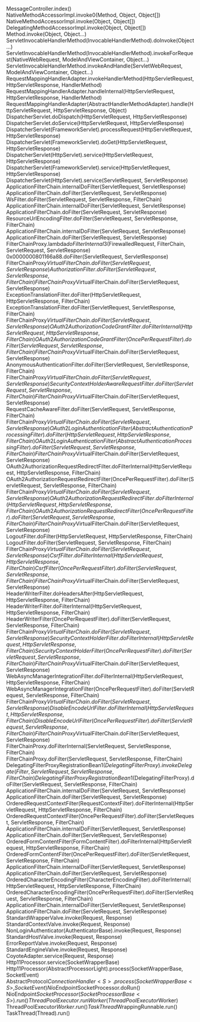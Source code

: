 MessageController.index()   
NativeMethodAccessorImpl.invoke0(Method, Object, Object[])   
NativeMethodAccessorImpl.invoke(Object, Object[])   
DelegatingMethodAccessorImpl.invoke(Object, Object[])   
Method.invoke(Object, Object...)   
ServletInvocableHandlerMethod(InvocableHandlerMethod).doInvoke(Object...)   
ServletInvocableHandlerMethod(InvocableHandlerMethod).invokeForRequest(NativeWebRequest, ModelAndViewContainer, Object...)   
ServletInvocableHandlerMethod.invokeAndHandle(ServletWebRequest, ModelAndViewContainer, Object...)   
RequestMappingHandlerAdapter.invokeHandlerMethod(HttpServletRequest, HttpServletResponse, HandlerMethod)   
RequestMappingHandlerAdapter.handleInternal(HttpServletRequest, HttpServletResponse, HandlerMethod)   
RequestMappingHandlerAdapter(AbstractHandlerMethodAdapter).handle(HttpServletRequest, HttpServletResponse, Object)   
DispatcherServlet.doDispatch(HttpServletRequest, HttpServletResponse)   
DispatcherServlet.doService(HttpServletRequest, HttpServletResponse)   
DispatcherServlet(FrameworkServlet).processRequest(HttpServletRequest, HttpServletResponse)   
DispatcherServlet(FrameworkServlet).doGet(HttpServletRequest, HttpServletResponse)   
DispatcherServlet(HttpServlet).service(HttpServletRequest, HttpServletResponse)   
DispatcherServlet(FrameworkServlet).service(HttpServletRequest, HttpServletResponse)   
DispatcherServlet(HttpServlet).service(ServletRequest, ServletResponse)   
ApplicationFilterChain.internalDoFilter(ServletRequest, ServletResponse)   
ApplicationFilterChain.doFilter(ServletRequest, ServletResponse)   
WsFilter.doFilter(ServletRequest, ServletResponse, FilterChain)   
ApplicationFilterChain.internalDoFilter(ServletRequest, ServletResponse)   
ApplicationFilterChain.doFilter(ServletRequest, ServletResponse)   
ResourceUrlEncodingFilter.doFilter(ServletRequest, ServletResponse, FilterChain)   
ApplicationFilterChain.internalDoFilter(ServletRequest, ServletResponse)   
ApplicationFilterChain.doFilter(ServletRequest, ServletResponse)   
FilterChainProxy.lambda$doFilterInternal$3(FirewalledRequest, FilterChain, ServletRequest, ServletResponse)   
0x0000000801166a88.doFilter(ServletRequest, ServletResponse)   
FilterChainProxy$VirtualFilterChain.doFilter(ServletRequest, ServletResponse)   
AuthorizationFilter.doFilter(ServletRequest, ServletResponse, FilterChain)   
FilterChainProxy$VirtualFilterChain.doFilter(ServletRequest, ServletResponse)   
ExceptionTranslationFilter.doFilter(HttpServletRequest, HttpServletResponse, FilterChain)   
ExceptionTranslationFilter.doFilter(ServletRequest, ServletResponse, FilterChain)   
FilterChainProxy$VirtualFilterChain.doFilter(ServletRequest, ServletResponse)   
OAuth2AuthorizationCodeGrantFilter.doFilterInternal(HttpServletRequest, HttpServletResponse, FilterChain)   
OAuth2AuthorizationCodeGrantFilter(OncePerRequestFilter).doFilter(ServletRequest, ServletResponse, FilterChain)   
FilterChainProxy$VirtualFilterChain.doFilter(ServletRequest, ServletResponse)   
AnonymousAuthenticationFilter.doFilter(ServletRequest, ServletResponse, FilterChain)   
FilterChainProxy$VirtualFilterChain.doFilter(ServletRequest, ServletResponse)   
SecurityContextHolderAwareRequestFilter.doFilter(ServletRequest, ServletResponse, FilterChain)   
FilterChainProxy$VirtualFilterChain.doFilter(ServletRequest, ServletResponse)   
RequestCacheAwareFilter.doFilter(ServletRequest, ServletResponse, FilterChain)   
FilterChainProxy$VirtualFilterChain.doFilter(ServletRequest, ServletResponse)   
OAuth2LoginAuthenticationFilter(AbstractAuthenticationProcessingFilter).doFilter(HttpServletRequest, HttpServletResponse, FilterChain)   
OAuth2LoginAuthenticationFilter(AbstractAuthenticationProcessingFilter).doFilter(ServletRequest, ServletResponse, FilterChain)   
FilterChainProxy$VirtualFilterChain.doFilter(ServletRequest, ServletResponse)   
OAuth2AuthorizationRequestRedirectFilter.doFilterInternal(HttpServletRequest, HttpServletResponse, FilterChain)   
OAuth2AuthorizationRequestRedirectFilter(OncePerRequestFilter).doFilter(ServletRequest, ServletResponse, FilterChain)   
FilterChainProxy$VirtualFilterChain.doFilter(ServletRequest, ServletResponse)   
OAuth2AuthorizationRequestRedirectFilter.doFilterInternal(HttpServletRequest, HttpServletResponse, FilterChain)   
OAuth2AuthorizationRequestRedirectFilter(OncePerRequestFilter).doFilter(ServletRequest, ServletResponse, FilterChain)   
FilterChainProxy$VirtualFilterChain.doFilter(ServletRequest, ServletResponse)   
LogoutFilter.doFilter(HttpServletRequest, HttpServletResponse, FilterChain)   
LogoutFilter.doFilter(ServletRequest, ServletResponse, FilterChain)   
FilterChainProxy$VirtualFilterChain.doFilter(ServletRequest, ServletResponse)   
CsrfFilter.doFilterInternal(HttpServletRequest, HttpServletResponse, FilterChain)   
CsrfFilter(OncePerRequestFilter).doFilter(ServletRequest, ServletResponse, FilterChain)   
FilterChainProxy$VirtualFilterChain.doFilter(ServletRequest, ServletResponse)   
HeaderWriterFilter.doHeadersAfter(HttpServletRequest, HttpServletResponse, FilterChain)   
HeaderWriterFilter.doFilterInternal(HttpServletRequest, HttpServletResponse, FilterChain)   
HeaderWriterFilter(OncePerRequestFilter).doFilter(ServletRequest, ServletResponse, FilterChain)   
FilterChainProxy$VirtualFilterChain.doFilter(ServletRequest, ServletResponse)   
SecurityContextHolderFilter.doFilterInternal(HttpServletRequest, HttpServletResponse, FilterChain)   
SecurityContextHolderFilter(OncePerRequestFilter).doFilter(ServletRequest, ServletResponse, FilterChain)   
FilterChainProxy$VirtualFilterChain.doFilter(ServletRequest, ServletResponse)   
WebAsyncManagerIntegrationFilter.doFilterInternal(HttpServletRequest, HttpServletResponse, FilterChain)   
WebAsyncManagerIntegrationFilter(OncePerRequestFilter).doFilter(ServletRequest, ServletResponse, FilterChain)   
FilterChainProxy$VirtualFilterChain.doFilter(ServletRequest, ServletResponse)   
DisableEncodeUrlFilter.doFilterInternal(HttpServletRequest, HttpServletResponse, FilterChain)   
DisableEncodeUrlFilter(OncePerRequestFilter).doFilter(ServletRequest, ServletResponse, FilterChain)   
FilterChainProxy$VirtualFilterChain.doFilter(ServletRequest, ServletResponse)   
FilterChainProxy.doFilterInternal(ServletRequest, ServletResponse, FilterChain)   
FilterChainProxy.doFilter(ServletRequest, ServletResponse, FilterChain)   
DelegatingFilterProxyRegistrationBean$1(DelegatingFilterProxy).invokeDelegate(Filter, ServletRequest, ServletResponse, FilterChain)   
DelegatingFilterProxyRegistrationBean$1(DelegatingFilterProxy).doFilter(ServletRequest, ServletResponse, FilterChain)   
ApplicationFilterChain.internalDoFilter(ServletRequest, ServletResponse)   
ApplicationFilterChain.doFilter(ServletRequest, ServletResponse)   
OrderedRequestContextFilter(RequestContextFilter).doFilterInternal(HttpServletRequest, HttpServletResponse, FilterChain)   
OrderedRequestContextFilter(OncePerRequestFilter).doFilter(ServletRequest, ServletResponse, FilterChain)   
ApplicationFilterChain.internalDoFilter(ServletRequest, ServletResponse)   
ApplicationFilterChain.doFilter(ServletRequest, ServletResponse)   
OrderedFormContentFilter(FormContentFilter).doFilterInternal(HttpServletRequest, HttpServletResponse, FilterChain)   
OrderedFormContentFilter(OncePerRequestFilter).doFilter(ServletRequest, ServletResponse, FilterChain)   
ApplicationFilterChain.internalDoFilter(ServletRequest, ServletResponse)   
ApplicationFilterChain.doFilter(ServletRequest, ServletResponse)   
OrderedCharacterEncodingFilter(CharacterEncodingFilter).doFilterInternal(HttpServletRequest, HttpServletResponse, FilterChain)   
OrderedCharacterEncodingFilter(OncePerRequestFilter).doFilter(ServletRequest, ServletResponse, FilterChain)   
ApplicationFilterChain.internalDoFilter(ServletRequest, ServletResponse)   
ApplicationFilterChain.doFilter(ServletRequest, ServletResponse)   
StandardWrapperValve.invoke(Request, Response)   
StandardContextValve.invoke(Request, Response)   
NonLoginAuthenticator(AuthenticatorBase).invoke(Request, Response)   
StandardHostValve.invoke(Request, Response)   
ErrorReportValve.invoke(Request, Response)   
StandardEngineValve.invoke(Request, Response)   
CoyoteAdapter.service(Request, Response)   
Http11Processor.service(SocketWrapperBase<?>)   
Http11Processor(AbstractProcessorLight).process(SocketWrapperBase<?>, SocketEvent)   
AbstractProtocol$ConnectionHandler<S>.process(SocketWrapperBase<S>, SocketEvent)   
NioEndpoint$SocketProcessor.doRun()   
NioEndpoint$SocketProcessor(SocketProcessorBase<S>).run()   
ThreadPoolExecutor.runWorker(ThreadPoolExecutor$Worker)   
ThreadPoolExecutor$Worker.run()   
TaskThread$WrappingRunnable.run()   
TaskThread(Thread).run()   
